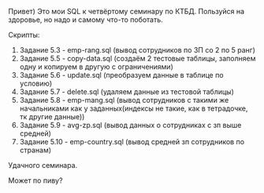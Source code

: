Привет) 
Это мои SQL к четвёртому семинару по КТБД.
Пользуйся на здоровье, но надо и самому что-то поботать.

Скрипты:
1) Задание 5.3 - emp-rang.sql (вывод сотрудников по ЗП со 2 по 5 ранг)
2) Задание 5.5 - copy-data.sql (создаём 2 тестовые таблицы, заполняем одну и копируем в другую с ограничениями)
3) Задание 5.6 - update.sql (преобразуем данные в таблице по условию)
4) Задание 5.7 - delete.sql (удаляем данные из тестовой таблицы)
5) Задание 5.8 - emp-mang.sql (вывод сотрудников с такими же начальниками как у заданных(индексы не такие, как в тетрадочке, тк другие данные))
6) Задание 5.9 - avg-zp.sql (вывод данных о сотрудниках с зп выше средней)
7) Задание 5.10 - emp-country.sql (вывод средней зп сотрудников по странам)

Удачного семинара.

Может по пиву?